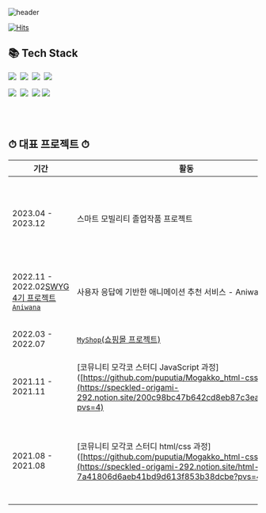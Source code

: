

![header](https://capsule-render.vercel.app/api?height=400&text=Welcome%20to&desc=Kanon's%20World)


[![Hits](https://hits.seeyoufarm.com/api/count/incr/badge.svg?url=https%3A%2F%2Fgithub.com%2Fpuputia%2Fhit-counter&count_bg=%2379C83D&title_bg=%23555555&icon=react.svg&icon_color=%2344DBF2&title=hits&edge_flat=false)](https://hits.seeyoufarm.com)
<!--
## 🏫 Education 🏫
Hanyang Women's University(2020.3~2024.2)
> Department of Software Convergence 
<br><br>
<br><br>
-->


## 📚 Tech Stack

<p align="left">
  <img src="https://img.shields.io/badge/HTML-E34F26?style=flat-square&logo=html5&logoColor=white"/>&nbsp
  <img src="https://img.shields.io/badge/css-1572B6?style=flat-square&logo=css3&logoColor=white"/></a>&nbsp
  <img src="https://img.shields.io/badge/Javascript-ffb13b?style=flat-square&logo=javascript&logoColor=white"/></a>&nbsp 
  <img src="https://img.shields.io/badge/React-61DAFB?style=flat-square&logo=react&logoColor=white"/>&nbsp

     
</p>

<p align="left">
 <img src="https://img.shields.io/badge/styled--components-DB7093?style=for-the-badge&logo=styled-components&logoColor=white"/>&nbsp
 <img src="https://img.shields.io/badge/Netlify-00C7B7?style=for-the-badge&logo=netlify&logoColor=white"/>&nbsp
 <img src="https://img.shields.io/badge/bootstrap-7952B3?style=for-the-badge&logo=bootstrap&logoColor=white">
 <img src="https://img.shields.io/badge/github-181717?style=for-the-badge&logo=github&logoColor=white">
    
</p>

<br><br>

## ⏱ 대표 프로젝트 ⏱
  |기간|활동|기술|설명역할|
  |---|----|---|---|
  |2023.04 - 2023.12|스마트 모빌리티 졸업작품 프로젝트|이미지 처리 기술과 메타데이터를 이용한 사진편집 & 사진분류 웹사이트 - PHOTOCAT)|React|페이지 제작 - 홈,로그인,사진분류,사진편집,이미지업로드|
  |2022.11 - 2022.02[SWYG 4기 프로젝트 `Aniwana`](https://github.com/puputia/Ani-wana)|사용자 응답에 기반한 애니메이션 추천 서비스 - Aniwana|React|테스트 페이지 제작 - 홈, 질문페이지, 결과페이지|
  |2022.03 - 2022.07|[`MyShop`(쇼핑몰 프로젝트)](https://github.com/puputia/Myshop_project)|쇼핑몰 프로젝트|HTML, CSS, JavaScript|로그인/회원가입,홈,마이페이지,장바구니 페이지 제작,로고디자인,상품 등록|
  |2021.11 - 2021.11|[코뮤니티 모각코 스터디 JavaScript 과정]([https://github.com/puputia/Mogakko_html-css](https://speckled-origami-292.notion.site/200c98bc47b642cd8eb87c3ea372efe8?pvs=4)|JS|사용자 응답에 기반한 루피 챗봇 프로젝트 등 다수|
  |2021.08 - 2021.08|[코뮤니티 모각코 스터디 html/css 과정]([https://github.com/puputia/Mogakko_html-css](https://speckled-origami-292.notion.site/html-css-7a41806d6aeb41bd9d613f853b38dcbe?pvs=4)|HTML, CSS|홈, 다이어리, 사진첩, 방명록 열람이 가능한 미니홈피 프로젝트 등 다수|
 
 
  

<br><br>






<!--
**puputia/puputia** is a ✨ _special_ ✨ repository because its `README.md` (this file) appears on your GitHub profile.

Here are some ideas to get you started:

- 🔭 I’m currently working on ...
- 🌱 I’m currently learning ...
- 👯 I’m looking to collaborate on ...
- 🤔 I’m looking for help with ...
- 💬 Ask me about ...
- 📫 How to reach me: ...
- 😄 Pronouns: ...
- ⚡ Fun fact: ...
-->





<!-- 
## 🔰 Status
<p align="center">
  
  <img height="180em"  src="https://github-readme-stats-zeta-lac.vercel.app/api?username=puputia&show_icons=true" />
  <img height="180em"  src="https://github-readme-stats-zeta-lac.vercel.app/api/top-langs/?username=puputia&layout=compact&hide=jupyter%20notebook" />

</p>
-->
<!-- token
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
-->
